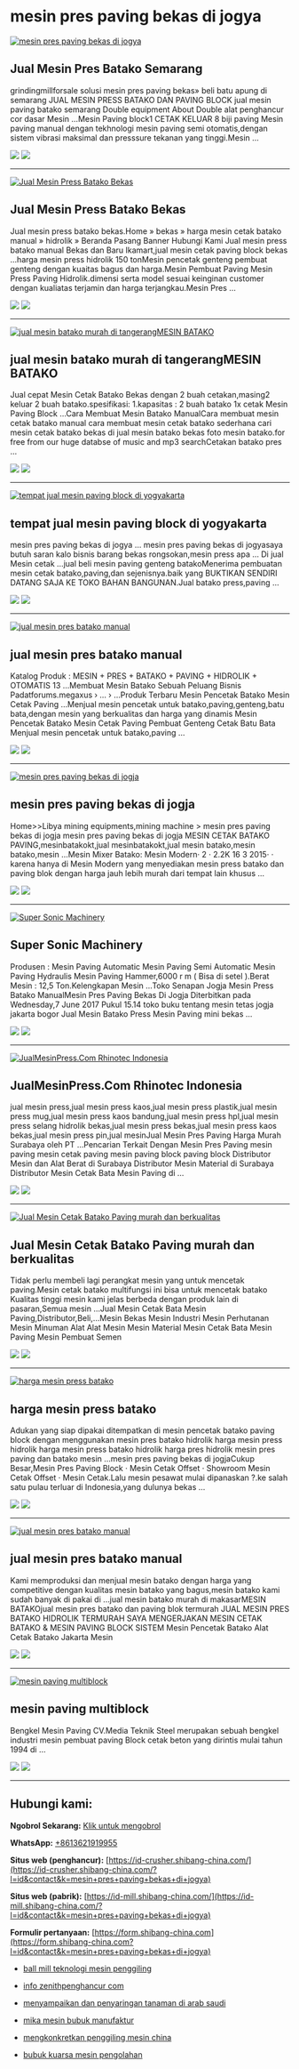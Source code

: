# mesin pres paving bekas di jogya

<a href="https://swt.shibang-china.com/?l=id&img&k=mesin+pres+paving+bekas+di+jogya" target="_blank">![mesin pres paving bekas di jogya](http://static.shibang-china.com/all-800x300/544.jpg)</a>

## Jual Mesin Pres Batako Semarang
grindingmillforsale solusi mesin pres paving bekas» beli batu apung di semarang JUAL MESIN PRESS BATAKO DAN PAVING BLOCK jual mesin paving batako semarang Double equipment About Double alat penghancur cor dasar Mesin …Mesin Paving block1 CETAK KELUAR 8 biji paving Mesin paving manual dengan tekhnologi mesin paving semi otomatis,dengan sistem vibrasi maksimal dan presssure tekanan yang tinggi.Mesin …


<a href="https://whatsapp.shibangsoft.com/WhatsApp.php" target="_blank" title="WhatsApp">![](http://static.shibang-china.com/icon/whatsapp.png)</a> <a href="https://swt.shibang-china.com/?l=id&icon&k=mesin+pres+paving+bekas+di+jogya" target="_blank">![](http://static.shibang-china.com/icon/chat-id.png)</a>

---

<a href="https://swt.shibang-china.com/?l=id&img&k=mesin+pres+paving+bekas+di+jogya" target="_blank">![Jual Mesin Press Batako Bekas](http://static.shibang-china.com/all-800x300/751.jpg)</a>

## Jual Mesin Press Batako Bekas
Jual mesin press batako bekas.Home » bekas » harga mesin cetak batako manual » hidrolik » Beranda Pasang Banner Hubungi Kami Jual mesin press batako manual Bekas dan Baru Ikamart,jual mesin cetak paving block bekas …harga mesin press hidrolik 150 tonMesin pencetak genteng pembuat genteng dengan kuaitas bagus dan harga.Mesin Pembuat Paving Mesin Press Paving Hidrolik.dimensi serta model sesuai keinginan customer dengan kualiatas terjamin dan harga terjangkau.Mesin Pres …


<a href="https://whatsapp.shibangsoft.com/WhatsApp.php" target="_blank" title="WhatsApp">![](http://static.shibang-china.com/icon/whatsapp.png)</a> <a href="https://swt.shibang-china.com/?l=id&icon&k=mesin+pres+paving+bekas+di+jogya" target="_blank">![](http://static.shibang-china.com/icon/chat-id.png)</a>

---

<a href="https://swt.shibang-china.com/?l=id&img&k=mesin+pres+paving+bekas+di+jogya" target="_blank">![jual mesin batako murah di tangerangMESIN BATAKO](http://static.shibang-china.com/all-800x300/907.jpg)</a>

## jual mesin batako murah di tangerangMESIN BATAKO
Jual cepat Mesin Cetak Batako Bekas dengan 2 buah cetakan,masing2 keluar 2 buah batako.spesifikasi: 1.kapasitas : 2 buah batako 1x cetak Mesin Paving Block …Cara Membuat Mesin Batako ManualCara membuat mesin cetak batako manual cara membuat mesin cetak batako sederhana cari mesin cetak batako bekas di jual mesin batako bekas foto mesin batako.for free from our huge databse of music and mp3 searchCetakan batako pres …


<a href="https://whatsapp.shibangsoft.com/WhatsApp.php" target="_blank" title="WhatsApp">![](http://static.shibang-china.com/icon/whatsapp.png)</a> <a href="https://swt.shibang-china.com/?l=id&icon&k=mesin+pres+paving+bekas+di+jogya" target="_blank">![](http://static.shibang-china.com/icon/chat-id.png)</a>

---

<a href="https://swt.shibang-china.com/?l=id&img&k=mesin+pres+paving+bekas+di+jogya" target="_blank">![tempat jual mesin paving block di yogyakarta](http://static.shibang-china.com/all-800x300/582.jpg)</a>

## tempat jual mesin paving block di yogyakarta
mesin pres paving bekas di jogya … mesin pres paving bekas di jogyasaya butuh saran kalo bisnis barang bekas rongsokan,mesin press apa … Di jual Mesin cetak …jual beli mesin paving genteng batakoMenerima pembuatan mesin cetak batako,paving,dan sejenisnya.baik yang BUKTIKAN SENDIRI DATANG SAJA KE TOKO BAHAN BANGUNAN.Jual batako press,paving …


<a href="https://whatsapp.shibangsoft.com/WhatsApp.php" target="_blank" title="WhatsApp">![](http://static.shibang-china.com/icon/whatsapp.png)</a> <a href="https://swt.shibang-china.com/?l=id&icon&k=mesin+pres+paving+bekas+di+jogya" target="_blank">![](http://static.shibang-china.com/icon/chat-id.png)</a>

---

<a href="https://swt.shibang-china.com/?l=id&img&k=mesin+pres+paving+bekas+di+jogya" target="_blank">![jual mesin pres batako manual](http://static.shibang-china.com/all-800x300/1457.jpg)</a>

## jual mesin pres batako manual
Katalog Produk : MESIN + PRES + BATAKO + PAVING + HIDROLIK + OTOMATIS 13 …Membuat Mesin Batako Sebuah Peluang Bisnis Padatforums.megaxus › … › …Produk Terbaru Mesin Pencetak Batako Mesin Cetak Paving …Menjual mesin pencetak untuk batako,paving,genteng,batu bata,dengan mesin yang berkualitas dan harga yang dinamis Mesin Pencetak Batako Mesin Cetak Paving Pembuat Genteng Cetak Batu Bata Menjual mesin pencetak untuk batako,paving …


<a href="https://whatsapp.shibangsoft.com/WhatsApp.php" target="_blank" title="WhatsApp">![](http://static.shibang-china.com/icon/whatsapp.png)</a> <a href="https://swt.shibang-china.com/?l=id&icon&k=mesin+pres+paving+bekas+di+jogya" target="_blank">![](http://static.shibang-china.com/icon/chat-id.png)</a>

---

<a href="https://swt.shibang-china.com/?l=id&img&k=mesin+pres+paving+bekas+di+jogya" target="_blank">![mesin pres paving bekas di jogja](http://static.shibang-china.com/all-800x300/1249.jpg)</a>

## mesin pres paving bekas di jogja
Home>>Libya mining equipments,mining machine > mesin pres paving bekas di jogja mesin pres paving bekas di jogja MESIN CETAK BATAKO PAVING,mesinbatakokt,jual mesinbatakokt,jual mesin batako,mesin batako,mesin …Mesin Mixer Batako: Mesin Modern· 2 · 2.2K 16 3 2015· · karena hanya di Mesin Modern yang menyediakan mesin press batako dan paving blok dengan harga jauh lebih murah dari tempat lain khusus …


<a href="https://whatsapp.shibangsoft.com/WhatsApp.php" target="_blank" title="WhatsApp">![](http://static.shibang-china.com/icon/whatsapp.png)</a> <a href="https://swt.shibang-china.com/?l=id&icon&k=mesin+pres+paving+bekas+di+jogya" target="_blank">![](http://static.shibang-china.com/icon/chat-id.png)</a>

---

<a href="https://swt.shibang-china.com/?l=id&img&k=mesin+pres+paving+bekas+di+jogya" target="_blank">![Super Sonic Machinery](http://static.shibang-china.com/all-800x300/1259.jpg)</a>

## Super Sonic Machinery
Produsen : Mesin Paving Automatic Mesin Paving Semi Automatic Mesin Paving Hydraulis Mesin Paving Hammer,6000 r m ( Bisa di setel ).Berat Mesin : 12,5 Ton.Kelengkapan Mesin …Toko Senapan Jogja Mesin Press Batako ManualMesin Pres Paving Bekas Di Jogja Diterbitkan pada Wednesday,7 June 2017 Pukul 15.14 toko buku tentang mesin tetas jogja jakarta bogor Jual Mesin Batako Press Mesin Paving mini bekas …


<a href="https://whatsapp.shibangsoft.com/WhatsApp.php" target="_blank" title="WhatsApp">![](http://static.shibang-china.com/icon/whatsapp.png)</a> <a href="https://swt.shibang-china.com/?l=id&icon&k=mesin+pres+paving+bekas+di+jogya" target="_blank">![](http://static.shibang-china.com/icon/chat-id.png)</a>

---

<a href="https://swt.shibang-china.com/?l=id&img&k=mesin+pres+paving+bekas+di+jogya" target="_blank">![JualMesinPress.Com Rhinotec Indonesia](http://static.shibang-china.com/all-800x300/1214.jpg)</a>

## JualMesinPress.Com Rhinotec Indonesia
jual mesin press,jual mesin press kaos,jual mesin press plastik,jual mesin press mug,jual mesin press kaos bandung,jual mesin press hpl,jual mesin press selang hidrolik bekas,jual mesin press bekas,jual mesin press kaos bekas,jual mesin press pin,jual mesinJual Mesin Pres Paving Harga Murah Surabaya oleh PT …Pencarian Terkait Dengan Mesin Pres Paving mesin paving mesin cetak paving mesin paving block paving block Distributor Mesin dan Alat Berat di Surabaya Distributor Mesin Material di Surabaya Distributor Mesin Cetak Bata Mesin Paving di …


<a href="https://whatsapp.shibangsoft.com/WhatsApp.php" target="_blank" title="WhatsApp">![](http://static.shibang-china.com/icon/whatsapp.png)</a> <a href="https://swt.shibang-china.com/?l=id&icon&k=mesin+pres+paving+bekas+di+jogya" target="_blank">![](http://static.shibang-china.com/icon/chat-id.png)</a>

---

<a href="https://swt.shibang-china.com/?l=id&img&k=mesin+pres+paving+bekas+di+jogya" target="_blank">![Jual Mesin Cetak Batako Paving murah dan berkualitas](http://static.shibang-china.com/all-800x300/464.jpg)</a>

## Jual Mesin Cetak Batako Paving murah dan berkualitas
Tidak perlu membeli lagi perangkat mesin yang untuk mencetak paving.Mesin cetak batako multifungsi ini bisa untuk mencetak batako Kualitas tinggi mesin kami jelas berbeda dengan produk lain di pasaran,Semua mesin …Jual Mesin Cetak Bata Mesin Paving,Distributor,Beli,…Mesin Bekas Mesin Industri Mesin Perhutanan Mesin Minuman Alat Alat Mesin Mesin Material Mesin Cetak Bata Mesin Paving Mesin Pembuat Semen


<a href="https://whatsapp.shibangsoft.com/WhatsApp.php" target="_blank" title="WhatsApp">![](http://static.shibang-china.com/icon/whatsapp.png)</a> <a href="https://swt.shibang-china.com/?l=id&icon&k=mesin+pres+paving+bekas+di+jogya" target="_blank">![](http://static.shibang-china.com/icon/chat-id.png)</a>

---

<a href="https://swt.shibang-china.com/?l=id&img&k=mesin+pres+paving+bekas+di+jogya" target="_blank">![harga mesin press batako](http://static.shibang-china.com/all-800x300/1393.jpg)</a>

## harga mesin press batako
Adukan yang siap dipakai ditempatkan di mesin pencetak batako paving block dengan menggunakan mesin pres batako hidrolik harga mesin press hidrolik harga mesin press batako hidrolik harga pres hidrolik mesin pres paving dan batako mesin …mesin pres paving bekas di jogjaCukup Besar,Mesin Pres Paving Block · Mesin Cetak Offset · Showroom Mesin Cetak Offset · Mesin Cetak.Lalu mesin pesawat mulai dipanaskan ?.ke salah satu pulau terluar di Indonesia,yang dulunya bekas …


<a href="https://whatsapp.shibangsoft.com/WhatsApp.php" target="_blank" title="WhatsApp">![](http://static.shibang-china.com/icon/whatsapp.png)</a> <a href="https://swt.shibang-china.com/?l=id&icon&k=mesin+pres+paving+bekas+di+jogya" target="_blank">![](http://static.shibang-china.com/icon/chat-id.png)</a>

---

<a href="https://swt.shibang-china.com/?l=id&img&k=mesin+pres+paving+bekas+di+jogya" target="_blank">![jual mesin pres batako manual](http://static.shibang-china.com/all-800x300/1482.jpg)</a>

## jual mesin pres batako manual
Kami memproduksi dan menjual mesin batako dengan harga yang competitive dengan kualitas mesin batako yang bagus,mesin batako kami sudah banyak di pakai di …jual mesin batako murah di makasarMESIN BATAKOjual mesin pres batako dan paving blok termurah JUAL MESIN PRES BATAKO HIDROLIK TERMURAH SAYA MENGERJAKAN MESIN CETAK BATAKO & MESIN PAVING BLOCK SISTEM Mesin Pencetak Batako Alat Cetak Batako Jakarta Mesin


<a href="https://whatsapp.shibangsoft.com/WhatsApp.php" target="_blank" title="WhatsApp">![](http://static.shibang-china.com/icon/whatsapp.png)</a> <a href="https://swt.shibang-china.com/?l=id&icon&k=mesin+pres+paving+bekas+di+jogya" target="_blank">![](http://static.shibang-china.com/icon/chat-id.png)</a>

---

<a href="https://swt.shibang-china.com/?l=id&img&k=mesin+pres+paving+bekas+di+jogya" target="_blank">![mesin paving multiblock](http://static.shibang-china.com/all-800x300/24.jpg)</a>

## mesin paving multiblock
Bengkel Mesin Paving CV.Media Teknik Steel merupakan sebuah bengkel industri mesin pembuat paving Block cetak beton yang dirintis mulai tahun 1994 di …

<a href="https://whatsapp.shibangsoft.com/WhatsApp.php" target="_blank" title="WhatsApp">![](http://static.shibang-china.com/icon/whatsapp.png)</a> <a href="https://swt.shibang-china.com/?l=id&icon&k=mesin+pres+paving+bekas+di+jogya" target="_blank">![](http://static.shibang-china.com/icon/chat-id.png)</a>

---
## Hubungi kami:

**Ngobrol Sekarang:** [Klik untuk mengobrol](https://swt.shibang-china.com?l=id&contact&k=mesin+pres+paving+bekas+di+jogya)

**WhatsApp:**  [+8613621919955](https://whatsapp.shibangsoft.com/WhatsApp.php)

**Situs web (penghancur):** [https://id-crusher.shibang-china.com/](https://id-crusher.shibang-china.com/?l=id&contact&k=mesin+pres+paving+bekas+di+jogya)

**Situs web (pabrik):** [https://id-mill.shibang-china.com/](https://id-mill.shibang-china.com/?l=id&contact&k=mesin+pres+paving+bekas+di+jogya)

**Formulir pertanyaan:** [https://form.shibang-china.com](https://form.shibang-china.com?l=id&contact&k=mesin+pres+paving+bekas+di+jogya)

* [ball mill teknologi mesin penggiling](../33/ball%20mill%20teknologi%20mesin%20penggiling.md)

* [info zenithpenghancur com](../35/info%20zenithpenghancur%20com.md)

* [menyampaikan dan penyaringan tanaman di arab saudi](../31/menyampaikan%20dan%20penyaringan%20tanaman%20di%20arab%20saudi.md)

* [mika mesin bubuk manufaktur](../32/mika%20mesin%20bubuk%20manufaktur.md)

* [mengkonkretkan penggiling mesin china](../32/mengkonkretkan%20penggiling%20mesin%20china.md)

* [bubuk kuarsa mesin pengolahan](../38/bubuk%20kuarsa%20mesin%20pengolahan.md)